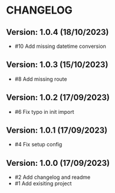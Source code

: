 # CHANGELOG

<!-- Template for next release -->
<!-- ## Version: development (unreleased) -->

## Version: 1.0.4 (18/10/2023)

* \#10 Add missing datetime conversion

## Version: 1.0.3 (15/10/2023)

* \#8 Add missing route

## Version: 1.0.2 (17/09/2023)

* \#6 Fix typo in init import

## Version: 1.0.1 (17/09/2023)

* \#4 Fix setup config

## Version: 1.0.0 (17/09/2023)

* \#2 Add changelog and readme
* \#1 Add exisiting project
